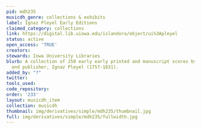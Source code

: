 ```yaml
---
pid: mdh235
musicdh_genre: collections & exhibits
label: Ignaz Pleyel Early Editions
claimed_category: collections
link: https://digital.lib.uiowa.edu/islandora/object/ui%3Apleyel
status: active
open_access: 'TRUE'
creators: 
stewards: Iowa University Libraries
blurb: A collection of 250 early early printed and manuscript scores by French composer
  and publisher, Ignaz Pleyel (1757-1831).
added_by: "?"
twitter: 
tools_used: 
code_repository: 
order: '233'
layout: musicdh_item
collection: musicdh
thumbnail: img/derivatives/simple/mdh235/thumbnail.jpg
full: img/derivatives/simple/mdh235/fullwidth.jpg
---
```

